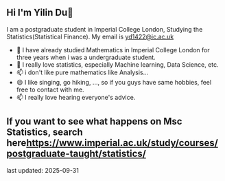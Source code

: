 ## Hi I'm Yilin Du👋

I am a postgraduate student in Imperial College London, Studying the Statistics(Statistical Finance). My email is <yd1422@ic.ac.uk>
- 🤔 I have already studied Mathematics in Imperial College London for three years when i was a undergraduate student.
- 💬 I really love statistics, especially Machine learning, Data Science, etc.
- 📫 i don't like pure mathematics like Analysis...
- 😄 I like singing, go hiking, ..., so if you guys have same hobbies, feel free to contact with me.
- 📫 I really love hearing everyone's advice. 

If you want to see what happens on Msc Statistics, search here<https://www.imperial.ac.uk/study/courses/postgraduate-taught/statistics/>
--------
last updated: 2025-09-31
